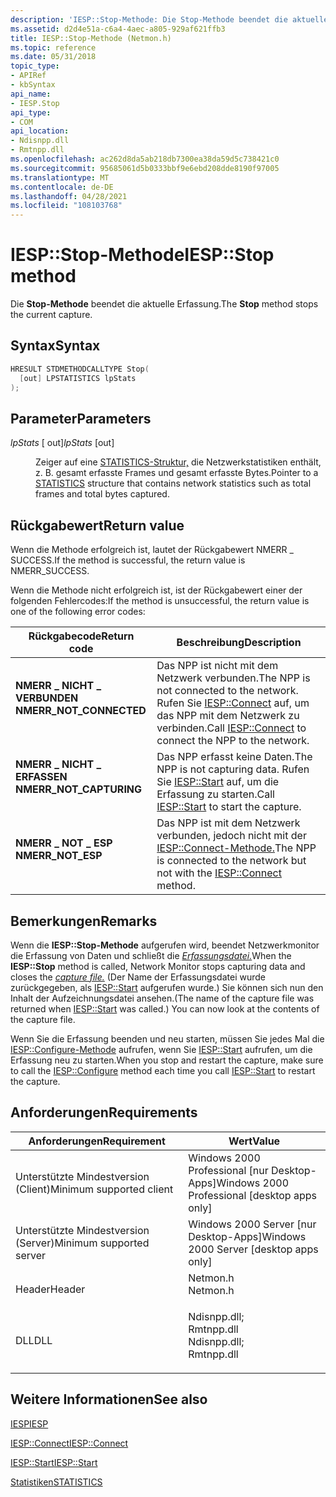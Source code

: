 ```yaml
---
description: 'IESP::Stop-Methode: Die Stop-Methode beendet die aktuelle Erfassung.'
ms.assetid: d2d4e51a-c6a4-4aec-a805-929af621ffb3
title: IESP::Stop-Methode (Netmon.h)
ms.topic: reference
ms.date: 05/31/2018
topic_type:
- APIRef
- kbSyntax
api_name:
- IESP.Stop
api_type:
- COM
api_location:
- Ndisnpp.dll
- Rmtnpp.dll
ms.openlocfilehash: ac262d8da5ab218db7300ea38da59d5c738421c0
ms.sourcegitcommit: 95685061d5b0333bbf9e6ebd208dde8190f97005
ms.translationtype: MT
ms.contentlocale: de-DE
ms.lasthandoff: 04/28/2021
ms.locfileid: "108103768"
---
```

# <a name="iespstop-method"></a><span data-ttu-id="bd497-103">IESP::Stop-Methode</span><span class="sxs-lookup"><span data-stu-id="bd497-103">IESP::Stop method</span></span>

<span data-ttu-id="bd497-104">Die **Stop-Methode** beendet die aktuelle Erfassung.</span><span class="sxs-lookup"><span data-stu-id="bd497-104">The **Stop** method stops the current capture.</span></span>

## <a name="syntax"></a><span data-ttu-id="bd497-105">Syntax</span><span class="sxs-lookup"><span data-stu-id="bd497-105">Syntax</span></span>


```C++
HRESULT STDMETHODCALLTYPE Stop(
  [out] LPSTATISTICS lpStats
);
```



## <a name="parameters"></a><span data-ttu-id="bd497-106">Parameter</span><span class="sxs-lookup"><span data-stu-id="bd497-106">Parameters</span></span>

<dl> <dt>

<span data-ttu-id="bd497-107">*lpStats* \[ out\]</span><span class="sxs-lookup"><span data-stu-id="bd497-107">*lpStats* \[out\]</span></span>
</dt> <dd>

<span data-ttu-id="bd497-108">Zeiger auf eine [STATISTICS-Struktur,](statistics.md) die Netzwerkstatistiken enthält, z. B. gesamt erfasste Frames und gesamt erfasste Bytes.</span><span class="sxs-lookup"><span data-stu-id="bd497-108">Pointer to a [STATISTICS](statistics.md) structure that contains network statistics such as total frames and total bytes captured.</span></span>

</dd> </dl>

## <a name="return-value"></a><span data-ttu-id="bd497-109">Rückgabewert</span><span class="sxs-lookup"><span data-stu-id="bd497-109">Return value</span></span>

<span data-ttu-id="bd497-110">Wenn die Methode erfolgreich ist, lautet der Rückgabewert NMERR \_ SUCCESS.</span><span class="sxs-lookup"><span data-stu-id="bd497-110">If the method is successful, the return value is NMERR\_SUCCESS.</span></span>

<span data-ttu-id="bd497-111">Wenn die Methode nicht erfolgreich ist, ist der Rückgabewert einer der folgenden Fehlercodes:</span><span class="sxs-lookup"><span data-stu-id="bd497-111">If the method is unsuccessful, the return value is one of the following error codes:</span></span>



| <span data-ttu-id="bd497-112">Rückgabecode</span><span class="sxs-lookup"><span data-stu-id="bd497-112">Return code</span></span>                                                                                          | <span data-ttu-id="bd497-113">Beschreibung</span><span class="sxs-lookup"><span data-stu-id="bd497-113">Description</span></span>                                                                                                                   |
|------------------------------------------------------------------------------------------------------|-------------------------------------------------------------------------------------------------------------------------------|
| <dl> <span data-ttu-id="bd497-114"><dt>**NMERR \_ NICHT \_ VERBUNDEN**</dt></span><span class="sxs-lookup"><span data-stu-id="bd497-114"><dt>**NMERR\_NOT\_CONNECTED**</dt></span></span> </dl> | <span data-ttu-id="bd497-115">Das NPP ist nicht mit dem Netzwerk verbunden.</span><span class="sxs-lookup"><span data-stu-id="bd497-115">The NPP is not connected to the network.</span></span> <span data-ttu-id="bd497-116">Rufen Sie [IESP::Connect](iesp-connect.md) auf, um das NPP mit dem Netzwerk zu verbinden.</span><span class="sxs-lookup"><span data-stu-id="bd497-116">Call [IESP::Connect](iesp-connect.md) to connect the NPP to the network.</span></span><br/> |
| <dl> <span data-ttu-id="bd497-117"><dt>**NMERR \_ NICHT \_ ERFASSEN**</dt></span><span class="sxs-lookup"><span data-stu-id="bd497-117"><dt>**NMERR\_NOT\_CAPTURING**</dt></span></span> </dl> | <span data-ttu-id="bd497-118">Das NPP erfasst keine Daten.</span><span class="sxs-lookup"><span data-stu-id="bd497-118">The NPP is not capturing data.</span></span> <span data-ttu-id="bd497-119">Rufen Sie [IESP::Start](iesp-start.md) auf, um die Erfassung zu starten.</span><span class="sxs-lookup"><span data-stu-id="bd497-119">Call [IESP::Start](iesp-start.md) to start the capture.</span></span><br/>                            |
| <dl> <span data-ttu-id="bd497-120"><dt>**NMERR \_ NOT \_ ESP**</dt></span><span class="sxs-lookup"><span data-stu-id="bd497-120"><dt>**NMERR\_NOT\_ESP**</dt></span></span> </dl>       | <span data-ttu-id="bd497-121">Das NPP ist mit dem Netzwerk verbunden, jedoch nicht mit der [IESP::Connect-Methode.](iesp-connect.md)</span><span class="sxs-lookup"><span data-stu-id="bd497-121">The NPP is connected to the network but not with the [IESP::Connect](iesp-connect.md) method.</span></span><br/>                     |



 

## <a name="remarks"></a><span data-ttu-id="bd497-122">Bemerkungen</span><span class="sxs-lookup"><span data-stu-id="bd497-122">Remarks</span></span>

<span data-ttu-id="bd497-123">Wenn die **IESP::Stop-Methode** aufgerufen wird, beendet Netzwerkmonitor die Erfassung von Daten und schließt die [*Erfassungsdatei.*](c.md)</span><span class="sxs-lookup"><span data-stu-id="bd497-123">When the **IESP::Stop** method is called, Network Monitor stops capturing data and closes the [*capture file.*](c.md)</span></span> <span data-ttu-id="bd497-124">(Der Name der Erfassungsdatei wurde zurückgegeben, als [IESP::Start](iesp-start.md) aufgerufen wurde.) Sie können sich nun den Inhalt der Aufzeichnungsdatei ansehen.</span><span class="sxs-lookup"><span data-stu-id="bd497-124">(The name of the capture file was returned when [IESP::Start](iesp-start.md) was called.) You can now look at the contents of the capture file.</span></span>

<span data-ttu-id="bd497-125">Wenn Sie die Erfassung beenden und neu starten, müssen Sie jedes Mal die [IESP::Configure-Methode](iesp-configure.md) aufrufen, wenn Sie [IESP::Start](iesp-start.md) aufrufen, um die Erfassung neu zu starten.</span><span class="sxs-lookup"><span data-stu-id="bd497-125">When you stop and restart the capture, make sure to call the [IESP::Configure](iesp-configure.md) method each time you call [IESP::Start](iesp-start.md) to restart the capture.</span></span>

## <a name="requirements"></a><span data-ttu-id="bd497-126">Anforderungen</span><span class="sxs-lookup"><span data-stu-id="bd497-126">Requirements</span></span>



| <span data-ttu-id="bd497-127">Anforderungen</span><span class="sxs-lookup"><span data-stu-id="bd497-127">Requirement</span></span> | <span data-ttu-id="bd497-128">Wert</span><span class="sxs-lookup"><span data-stu-id="bd497-128">Value</span></span> |
|-------------------------------------|----------------------------------------------------------------------------------------------------------------------------------------------------------|
| <span data-ttu-id="bd497-129">Unterstützte Mindestversion (Client)</span><span class="sxs-lookup"><span data-stu-id="bd497-129">Minimum supported client</span></span><br/> | <span data-ttu-id="bd497-130">Windows 2000 Professional \[nur Desktop-Apps\]</span><span class="sxs-lookup"><span data-stu-id="bd497-130">Windows 2000 Professional \[desktop apps only\]</span></span><br/>                                                                                               |
| <span data-ttu-id="bd497-131">Unterstützte Mindestversion (Server)</span><span class="sxs-lookup"><span data-stu-id="bd497-131">Minimum supported server</span></span><br/> | <span data-ttu-id="bd497-132">Windows 2000 Server \[nur Desktop-Apps\]</span><span class="sxs-lookup"><span data-stu-id="bd497-132">Windows 2000 Server \[desktop apps only\]</span></span><br/>                                                                                                     |
| <span data-ttu-id="bd497-133">Header</span><span class="sxs-lookup"><span data-stu-id="bd497-133">Header</span></span><br/>                   | <dl> <span data-ttu-id="bd497-134"><dt>Netmon.h</dt></span><span class="sxs-lookup"><span data-stu-id="bd497-134"><dt>Netmon.h</dt></span></span> </dl>                                                                      |
| <span data-ttu-id="bd497-135">DLL</span><span class="sxs-lookup"><span data-stu-id="bd497-135">DLL</span></span><br/>                      | <dl> <span data-ttu-id="bd497-136"><dt>Ndisnpp.dll; </dt> <dt>Rmtnpp.dll</dt></span><span class="sxs-lookup"><span data-stu-id="bd497-136"><dt>Ndisnpp.dll; </dt> <dt>Rmtnpp.dll</dt></span></span> </dl> |



## <a name="see-also"></a><span data-ttu-id="bd497-137">Weitere Informationen</span><span class="sxs-lookup"><span data-stu-id="bd497-137">See also</span></span>

<dl> <dt>

[<span data-ttu-id="bd497-138">IESP</span><span class="sxs-lookup"><span data-stu-id="bd497-138">IESP</span></span>](iesp.md)
</dt> <dt>

[<span data-ttu-id="bd497-139">IESP::Connect</span><span class="sxs-lookup"><span data-stu-id="bd497-139">IESP::Connect</span></span>](iesp-connect.md)
</dt> <dt>

[<span data-ttu-id="bd497-140">IESP::Start</span><span class="sxs-lookup"><span data-stu-id="bd497-140">IESP::Start</span></span>](iesp-start.md)
</dt> <dt>

[<span data-ttu-id="bd497-141">Statistiken</span><span class="sxs-lookup"><span data-stu-id="bd497-141">STATISTICS</span></span>](statistics.md)
</dt> </dl>

 

 




